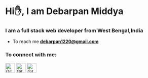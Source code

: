 <h1 align="centre"> Hi✋, I am Debarpan Middya</h1>
<h3 align="centre"> I am a full stack web developer from West Bengal,India</h3>


- To reach me **debarpan1220@gmail.com**

<h3 align="left"> To connect with me:</h3>
<p align="left">
  <a href="https://github.com/DebarpanMiddya"><img align="centre" src="https://cdn-icons-png.flaticon.com/512/25/25231.png" height="30px" width="30px" alt="Github" /></a>
    <a href="https://twitter.com/DebarpanMiddya"><img align="centre" src="https://upload.wikimedia.org/wikipedia/commons/thumb/4/4f/Twitter-logo.svg/934px-Twitter-logo.svg.png" height="30px" width="30px" alt="Github" /></a>
      <a href="https://www.facebook.com/profile.php?id=100075549261379"><img align="centre" src="https://upload.wikimedia.org/wikipedia/commons/thumb/5/51/Facebook_f_logo_%282019%29.svg/2048px-Facebook_f_logo_%282019%29.svg.png")
" height="30px" width="30px" alt="Github" /></a>
  
